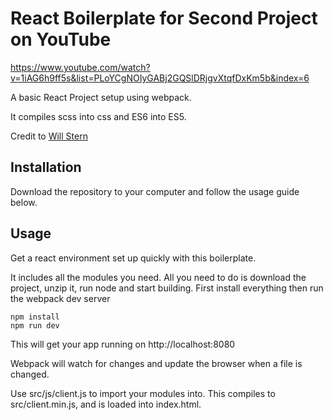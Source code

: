 # React Boilerplate for Second Project on YouTube 

https://www.youtube.com/watch?v=1iAG6h9ff5s&list=PLoYCgNOIyGABj2GQSlDRjgvXtqfDxKm5b&index=6

A basic React Project setup using webpack.

It compiles scss into css and ES6 into ES5.

Credit to [Will Stern](https://github.com/learncodeacademy/react-js-tutorials)

## Installation

Download the repository to your computer and follow the usage guide below.

## Usage

Get a react environment set up quickly with this boilerplate.

It includes all the modules you need. All you need to do is download the project, unzip it, run node and start building.
First install everything then run the webpack dev server

```
npm install
npm run dev
```

This will get your app running on http://localhost:8080

Webpack will watch for changes and update the browser when a file is changed.

Use src/js/client.js to import your modules into. This compiles to src/client.min.js, and is loaded into index.html.

